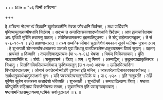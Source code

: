 +++
title = "०६ त्रिर्नो अश्विना"

+++

हे अश्विना नोऽस्मभ्यं दिव्यानि द्युलोकवर्तीनि भेषजा जौषधानि त्रिर्दत्तम् । तथा पार्थिवानि पृथिव्यामुत्पन्नान्यौषधानि त्रिर्दत्तम् । अद्भ्य उ अन्तरिक्षसकाशादप्यौषधानि त्रिर्दत्तम् । आप इत्यन्तरिक्षनाम अपः पृथिवी भूरिति तन्नामसु पाठात् । शंयोरेतन्नामकस्य बृहस्पतिपुत्रस्य । ते शंयुं बार्हस्पत्यमब्रुवन् । तै सं २-६-१०-१ । इति ब्राह्मणान्तरात् । तस्य सम्बन्धिनमीमानं सुखविशेषं ममकाय सूनवे मदीयाय पुत्राय दत्तम् । हे शुभस्पती शोभनस्यौषधजातस्य पालकौ युवां त्रिधातु वातपित्तश्लेष्मधातुत्रयशमन विषयं सुखम् । वहतम् । प्रापयतं ॥ दिव्यानि । दण्डादित्वाद्यप्रत्ययः (पा ५-१-६६) भेषजा । भिषज् चिकित्सायाम् । पुंसि सञ्ज्ञायामिति घः । शंयोः । शसुउपशमे । क्विप् । शम् । यु मिश्रणे । अस्माद्विच् । कृदुत्तरपदप्रकृतिस्वरः । त्रिधातु । सितनिगमिमसिसच्यविधाञ् क्रुशिभ्यस्तुन् (उ १-७०) अद्भ्यः । ऊडिदमित्यादिना विभक्तेरुदात्तत्वम् । ओमानं अवतेरन्येभ्योऽपि दृश्यन्त इति मनिन् । ज्वरत्वरेत्यादिनाकारवकारयोरूठ् । सार्वधातुकार्धधातुकलक्षणो गुणः । यदि ज्वरत्वरेत्यत्रानुनासिके च । पा ६-४२० । इति नानुवर्तते । तर्हि पूर्वेणैव सूत्रेण वकारस्य ऊडादेशो भविष्यति । शुभस्पती । शुभदीप्तौ । सम्पदादिलक्षणः क्विप् । षष्ठ्याः पतिपुत्रेति संहितायां विसर्जनीयस्य सत्वम् । सुबामन्त्रित इति पराङ्गवद्भावात् । षष्ठ्यामन्त्रितसमुदायस्या,ष्टमिकं सर्वानुदात्तत्वं ॥ ६ ॥